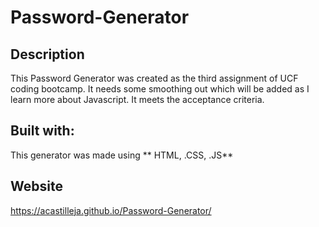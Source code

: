 # Password-Generator

## Description
This Password Generator was created as the third assignment of UCF coding bootcamp.
It needs some smoothing out which will be added as I learn more about Javascript. 
It meets the acceptance criteria.  

## Built with:
This generator was made using
** HTML, .CSS, .JS**

## Website
https://acastilleja.github.io/Password-Generator/
